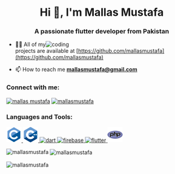 <h1 align="center">Hi 👋, I'm Mallas Mustafa</h1>
<h3 align="center">A passionate flutter developer from Pakistan</h3>

<img align="right" alt="coding" width="400" src="https://cdn.dribbble.com/users/730703/screenshots/6581243/avento.gif">

- 👨‍💻 All of my projects are available at [https://github.com/mallasmustafa](https://github.com/mallasmustafa)

- 📫 How to reach me **mallasmustafa@gmail.com**

<h3 align="left">Connect with me:</h3>
<p align="left">
<a href="https://www.linkedin.com/in/mallas-mustafa-314ba72a3/" target="blank"><img align="center" src="https://raw.githubusercontent.com/rahuldkjain/github-profile-readme-generator/master/src/images/icons/Social/linked-in-alt.svg" alt="mallas mustafa" height="30" width="40" /></a>
<a href="https://instagram.com/mallasmustafa" target="blank"><img align="center" src="https://raw.githubusercontent.com/rahuldkjain/github-profile-readme-generator/master/src/images/icons/Social/instagram.svg" alt="mallasmustafa" height="30" width="40" /></a>
</p>

<h3 align="left">Languages and Tools:</h3>
<p align="left"> <a href="https://www.cprogramming.com/" target="_blank" rel="noreferrer"> <img src="https://raw.githubusercontent.com/devicons/devicon/master/icons/c/c-original.svg" alt="c" width="40" height="40"/> </a> <a href="https://www.w3schools.com/cpp/" target="_blank" rel="noreferrer"> <img src="https://raw.githubusercontent.com/devicons/devicon/master/icons/cplusplus/cplusplus-original.svg" alt="cplusplus" width="40" height="40"/> </a> <a href="https://dart.dev" target="_blank" rel="noreferrer"> <img src="https://www.vectorlogo.zone/logos/dartlang/dartlang-icon.svg" alt="dart" width="40" height="40"/> </a> <a href="https://firebase.google.com/" target="_blank" rel="noreferrer"> <img src="https://www.vectorlogo.zone/logos/firebase/firebase-icon.svg" alt="firebase" width="40" height="40"/> </a> <a href="https://flutter.dev" target="_blank" rel="noreferrer"> <img src="https://www.vectorlogo.zone/logos/flutterio/flutterio-icon.svg" alt="flutter" width="40" height="40"/> </a> <a href="https://www.php.net" target="_blank" rel="noreferrer"> <img src="https://raw.githubusercontent.com/devicons/devicon/master/icons/php/php-original.svg" alt="php" width="40" height="40"/> </a> </p>

<p><img align="left" src="https://github-readme-stats.vercel.app/api/top-langs?username=mallasmustafa&show_icons=true&locale=en&layout=compact" alt="mallasmustafa" /></p>

<p>&nbsp;<img align="center" src="https://github-readme-stats.vercel.app/api?username=mallasmustafa&show_icons=true&locale=en" alt="mallasmustafa" /></p>

<p><img align="center" src="https://github-readme-streak-stats.herokuapp.com/?user=mallasmustafa&" alt="mallasmustafa" /></p>
